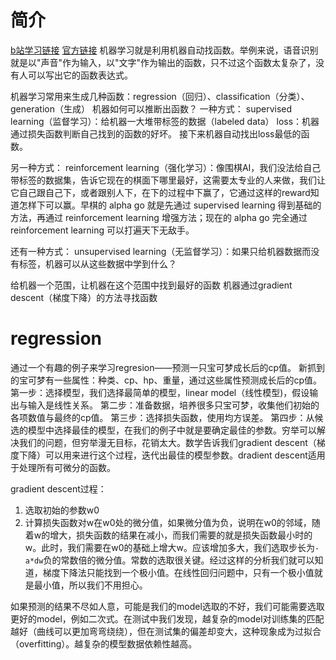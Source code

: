 # 简介
[b站学习链接](https://www.bilibili.com/video/BV1JE411g7XF?from=search&seid=17781408679061316428)
[官方链接](http://speech.ee.ntu.edu.tw/~tlkagk/courses_ML20.html)
机器学习就是利用机器自动找函数。举例来说，语音识别就是以"声音"作为输入，以"文字"作为输出的函数，只不过这个函数太复杂了，没有人可以写出它的函数表达式。

机器学习常用来生成几种函数：regression（回归）、classification（分类）、generation（生成）
机器如何可以推断出函数？
一种方式：
supervised learning（监督学习）：给机器一大堆带标签的数据（labeled data）
loss：机器通过损失函数判断自己找到的函数的好坏。
接下来机器自动找出loss最低的函数。

另一种方式：
reinforcement learning（强化学习）：像围棋AI，我们没法给自己带标签的数据集，告诉它现在的棋面下哪里最好，这需要太专业的人来做，我们让它自己跟自己下，或者跟别人下，在下的过程中下赢了，它通过这样的reward知道怎样下可以赢。早棋的 alpha go 就是先通过 supervised learning 得到基础的方法，再通过 reinforcement learning 增强方法；现在的 alpha go 完全通过 reinforcement learning 可以打遍天下无敌手。

还有一种方式：
unsupervised learning（无监督学习）：如果只给机器数据而没有标签，机器可以从这些数据中学到什么？

给机器一个范围，让机器在这个范围中找到最好的函数
机器通过gradient descent（梯度下降）的方法寻找函数

# regression
通过一个有趣的例子来学习regresion——预测一只宝可梦成长后的cp值。
新抓到的宝可梦有一些属性：种类、cp、hp、重量，通过这些属性预测成长后的cp值。
第一步：选择模型，我们选择最简单的模型，linear model（线性模型)，假设输出与输入是线性关系。
第二步：准备数据，培养很多只宝可梦，收集他们初始的各项数值与最终的cp值。
第三步：选择损失函数，使用均方误差。
第四步：从候选的模型中选择最佳的模型，在我们的例子中就是要确定最佳的参数。穷举可以解决我们的问题，但穷举漫无目标，花销太大。数学告诉我们gradient descent（梯度下降）可以用来进行这个过程，迭代出最佳的模型参数。dradient descent适用于处理所有可微分的函数。

gradient descent过程：
1. 选取初始的参数w0
2. 计算损失函数对w在w0处的微分值，如果微分值为负，说明在w0的邻域，随着w的增大，损失函数的结果在减小，而我们需要的就是损失函数最小时的w。此时，我们需要在w0的基础上增大w。应该增加多大，我们选取步长为`-a*dw`负的常数倍的微分值。常数的选取很关键。经过这样的分析我们就可以知道，梯度下降法只能找到一个极小值。在线性回归问题中，只有一个极小值就是最小值，所以我们不用担心。

如果预测的结果不尽如人意，可能是我们的model选取的不好，我们可能需要选取更好的model，例如二次式。在测试中我们发现，越复杂的model对训练集的匹配越好（曲线可以更加弯弯绕绕），但在测试集的偏差却变大，这种现象成为过拟合（overfitting）。越复杂的模型数据依赖性越高。 
